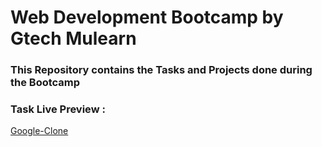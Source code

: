 # Web Development Bootcamp by Gtech Mulearn
### This Repository contains the Tasks and Projects done during the Bootcamp
### Task Live Preview : 
[Google-Clone](https://arjuncvinod.github.io/WebDevBootcamp-Mulearn/Google-Clone/index.html)
